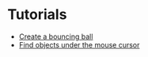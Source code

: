 # Tutorials

<div class="doc-incomplete"/>

* [Create a bouncing ball](create-a-bouncing-ball.md)
* [Find objects under the mouse cursor](find-entities-under-cursor.md)